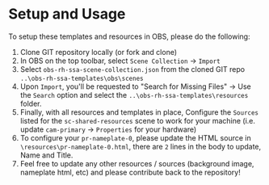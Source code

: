 # Setup and Usage 
To setup these templates and resources in OBS, please do the following:
1. Clone GIT repository locally (or fork and clone)
2. In OBS on the top toolbar, select `Scene Collection` -> `Import`
3. Select `obs-rh-ssa-scene-collection.json` from the cloned GIT repo `..\obs-rh-ssa-templates\obs\scenes`
4. Upon `Import`, you'll be requested to "Search for Missing Files" -> Use the `Search` option and select the `..\obs-rh-ssa-templates\resources` folder.
5. Finally, with all resources and templates in place, Configure the `Sources` listed for the `sc-shared-resources` scene to work for your machine (i.e. update `cam-primary` -> `Properties` for your hardware)
6. To configure your `pr-nameplate-0`, please update the HTML source in `\resources\pr-nameplate-0.html`, there are `2` lines in the body to update, Name and Title.
7. Feel free to update any other resources / sources (background image, nameplate html, etc) and please contribute back to the repository!
